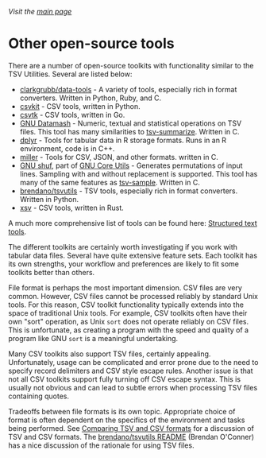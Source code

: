 _Visit the [main page](../README.md)_

# Other open-source tools

There are a number of open-source toolkits with functionality similar to the TSV Utilities. Several are listed below:

* [clarkgrubb/data-tools](https://github.com/clarkgrubb/data-tools) - A variety of tools, especially rich in format converters. Written in Python, Ruby, and C.
* [csvkit](https://github.com/wireservice/csvkit) - CSV tools, written in Python.
* [csvtk](https://github.com/shenwei356/csvtk) - CSV tools, written in Go.
* [GNU Datamash](https://www.gnu.org/software/datamash/) - Numeric, textual and statistical operations on TSV files. This tool has many similarities to [tsv-summarize](tool_reference/tsv-summarize.md). Written in C.
* [dplyr](https://github.com/hadley/dplyr) - Tools for tabular data in R storage formats. Runs in an R environment, code is in C++.
* [miller](https://github.com/johnkerl/miller) - Tools for CSV, JSON, and other formats. written in C.
* [GNU shuf](https://www.gnu.org/software/coreutils/manual/html_node/shuf-invocation.html), part of [GNU Core Utils](https://www.gnu.org/software/coreutils/coreutils.html) - Generates permutations of input lines. Sampling with and without replacement is supported. This tool has many of the same features as [tsv-sample](tool_reference/tsv-sample.md). Written in C.
* [brendano/tsvutils](https://github.com/brendano/tsvutils) - TSV tools, especially rich in format converters. Written in Python.
* [xsv](https://github.com/BurntSushi/xsv) - CSV tools, written in Rust.

A much more comprehensive list of tools can be found here: [Structured text tools](https://github.com/dbohdan/structured-text-tools).

The different toolkits are certainly worth investigating if you work with tabular data files. Several have quite extensive feature sets. Each toolkit has its own strengths, your workflow and preferences are likely to fit some toolkits better than others.

File format is perhaps the most important dimension. CSV files are very common. However, CSV files cannot be processed reliably by standard Unix tools. For this reason, CSV toolkit functionality typically extends into the space of traditional Unix tools. For example, CSV toolkits often have their own "sort" operation, as Unix `sort` does not operate reliably on CSV files. This is unfortunate, as creating a program with the speed and quality of a program like GNU `sort` is a meaningful undertaking.

Many CSV toolkits also support TSV files, certainly appealing. Unfortunately, usage can be complicated and error prone due to the need to specify record delimiters and CSV style escape rules. Another issue is that not all CSV toolkits support fully turning off CSV escape syntax. This is usually not obvious and can lead to subtle errors when processing TSV files containing quotes.

Tradeoffs between file formats is its own topic. Appropriate choice of format is often dependent on the specifics of the environment and tasks being performed. See [Comparing TSV and CSV formats](comparing-tsv-and-csv.md) for a discussion of TSV and CSV formats. The [brendano/tsvutils README](https://github.com/brendano/tsvutils#the-philosophy-of-tsvutils) (Brendan O'Conner) has a nice discussion of the rationale for using TSV files.
